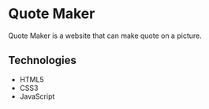 # Quote Maker
Quote Maker is a website that can make quote on a picture.


## Technologies
- HTML5
- CSS3
- JavaScript
